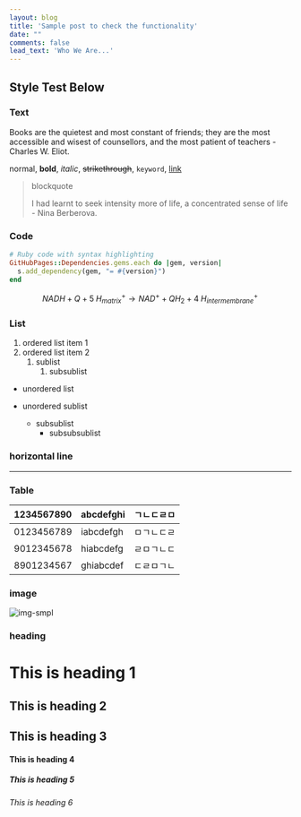 ```yaml
---
layout: blog
title: 'Sample post to check the functionality'
date: ""
comments: false
lead_text: 'Who We Are...'
---
```


## Style Test Below

### Text

Books are the quietest and most constant of friends; they are the most accessible and wisest of counsellors, and the most patient of teachers - Charles W. Eliot. 

normal, **bold**, *italic*, ~~strikethrough~~, `keyword`, [link](www.google.com)

> blockquote
>
>I had learnt to seek intensity more of life, a concentrated sense of life - Nina Berberova. 

### Code

```ruby
# Ruby code with syntax highlighting
GitHubPages::Dependencies.gems.each do |gem, version|
  s.add_dependency(gem, "= #{version}")
end
```

$$
NADH+Q+5\;H_{matrix}^{+}\rightarrow NAD^{+}+QH_{2}+4\;H_{intermembrane}^{+}\!
$$

### List
1. ordered list item 1
2. ordered list item 2
   1. sublist
      1. subsublist
* unordered list  
     
* unordered sublist
  * subsublist
    * subsubsublist

### horizontal line

***

### Table

| 1234567890  | abcdefghi  | ㄱㄴㄷㄹㅁ  |
| :---------  | :--------  | :--------  |
| 0123456789  | iabcdefgh  | ㅁㄱㄴㄷㄹ  |
| 9012345678  | hiabcdefg  | ㄹㅁㄱㄴㄷ  |
| 8901234567  | ghiabcdef  | ㄷㄹㅁㄱㄴ  |


### image
![img-smpl]({{site.url}}/images/mac.jpg})

### heading
# This is heading 1
## This is heading 2
## This is heading 3
#### This is heading 4
##### This is heading 5
###### This is heading 6